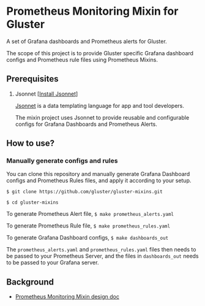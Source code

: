 # Prometheus Monitoring Mixin for Gluster

A set of Grafana dashboards and Prometheus alerts for Gluster.

The scope of this project is to provide Gluster specific Grafana dashboard configs and Prometheus rule files using Prometheus Mixins.

## Prerequisites
1. Jsonnet [[Install Jsonnet]](https://github.com/google/jsonnet#building-jsonnet)

   [Jsonnet](https://jsonnet.org/learning/getting_started.html) is a data templating language for app and tool developers.

   The mixin project uses Jsonnet to provide reusable and configurable configs for Grafana Dashboards and Prometheus Alerts.

## How to use?
### Manually generate configs and rules
You can clone this repository and manually generate Grafana Dashboard configs and Prometheus Rules files, and apply it according to your setup.

`$ git clone https://github.com/gluster/gluster-mixins.git`

`$ cd gluster-mixins`

To generate Prometheus Alert file,
`$ make prometheus_alerts.yaml`

To generate Prometheus Rule file,
`$ make prometheus_rules.yaml`

To generate Grafana Dashboard configs,
`$ make dashboards_out`

The `prometheus_alerts.yaml` and `prometheus_rules.yaml` files then needs to be passed to your Prometheus Server, and the files in `dashboards_out` needs to be passed to your Grafana server.

## Background
* [Prometheus Monitoring Mixin design doc](https://docs.google.com/document/d/1A9xvzwqnFVSOZ5fD3blKODXfsat5fg6ZhnKu9LK3lB4/edit#)
